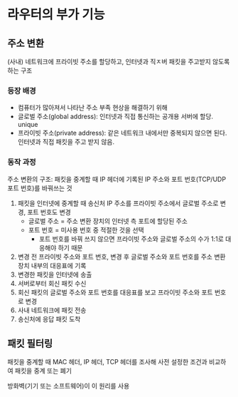 # 라우터의 부가 기능

## 주소 변환
(사내) 네트워크에 프라이빗 주소를 할당하고, 인터넷과 직ㅈ버 패킷을 주고받지 않도록 하는 구조

### 등장 배경
- 컴퓨터가 많아져서 나타난 주소 부족 현상을 해결하기 위해
- 글로벌 주소(global address): 인터넷과 직접 통신하는 공개용 서버에 할당. unique
- 프라이빗 주소(private address): 같은 네트워크 내에서만 중복되지 않으면 된다. 인터넷과 직접 패킷을 주고 받지 않음.

### 동작 과정
주소 변환의 구조: 패킷을 중계할 때 IP 헤더에 기록된 IP 주소와 포트 번호(TCP/UDP 포트 번호)를 바꿔쓰는 것

1. 패킷을 인터넷에 중계할 때 송신처 IP 주소를 프라이빗 주소에서 글로벌 주소로 변경, 포트 번호도 변경
   - 글로벌 주소 = 주소 변환 장치의 인터넷 측 포트에 할당된 주소
   - 포트 번호 = 미사용 번호 중 적절한 것을 선택
     - 포트 번호를 바꿔 쓰지 않으면 프라이빗 주소와 글로벌 주소의 수가 1:1로 대응해야 하기 때문
2. 변경 전 프라이빗 주소와 포트 번호, 변경 후 글로벌 주소와 포트 번호를 주소 변환 장치 내부의 대응표에 기록
3. 변경한 패킷을 인터넷에 송출
4. 서버로부터 회신 패킷 수신
5. 회신 패킷의 글로벌 주소와 포트 번호를 대응표를 보고 프라이빗 주소와 포트 번호로 변경
6. 사내 네트워크에 패킷 전송
7. 송신처에 응답 패킷 도착

## 패킷 필터링
패킷을 중계할 때 MAC 헤더, IP 헤더, TCP 헤더를 조사해 사전 설정한 조건과 비교하여 패킷을 중계 또는 폐기

방화벽(기기 또는 소프트웨어)이 이 원리를 사용
